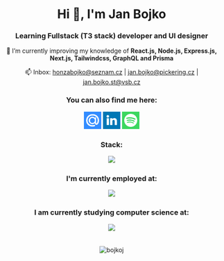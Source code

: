 <h1 align="center">Hi 👋, I'm Jan Bojko</h1>
<h3 align="center">Learning Fullstack (T3 stack) developer and UI designer</h3>

<p align="center">🌱 I’m currently improving my knowledge of <b>React.js, Node.js, Express.js, Next.js, Tailwindcss, GraphQL and Prisma</b></p>

<p align="center">📫 Inbox: <a href="mailto:honzabojko@seznam.cz" title="Email">honzabojko@seznam.cz</a> | <a href="mailto:jan.bojko@pickering.cz" title="Email">jan.bojko@pickering.cz</a> | <a href="mailto:jan.bojko.st@vsb.cz" title="Email">jan.bojko.st@vsb.cz</a></p>

<h3 align="center">You can also find me here:</h3>
<div align="center">
    <a href="mailto:honzabojko@seznam.cz" title="Email"><img height="40" src="https://raw.githubusercontent.com/edent/SuperTinyIcons/master/images/svg/mail.svg"></a>
    <a href="https://www.linkedin.com/in/jan-bojko/" title="LinkedIn"><img height="40" src="https://raw.githubusercontent.com/edent/SuperTinyIcons/master/images/svg/linkedin.svg"></a>
    <a href="https://open.spotify.com/user/9abd6d7wylby0yfun3kq05zgz" title="Spotify"><img height="40" src="https://raw.githubusercontent.com/edent/SuperTinyIcons/master/images/svg/spotify.svg"></a>
</div>  

<h3 align="center">Stack:</h3>

<div>
<p align="center">
  <a href="https://github.com/BojkoJ">
    <img src="https://skillicons.dev/icons?i=react,nextjs,nodejs,express,js,ts,tailwind,html,css,figma,github,git,docker,go,linux,vscode,mysql,mongodb,prisma,c,cs,dotnet&perline=11" />
  </a>
</p>
</div>

<div align="center" gap="5px">
  <h3 align="center">I'm currently employed at:</h3>
  <a href="https://www.pickeringtest.com"><img height="35" src="https://upload.wikimedia.org/wikipedia/commons/9/98/Pickering-logo-blue-logo.svg"></a>
</div>

<div align="center" gap="5px">
  <h3 align="center">I am currently studying computer science at:</h3>
  <a href="https://www.vsb.cz/en"><img height="35" src="https://www.vsb.cz/share/webresources/logos/full/vsb/vsb_en.svg"></a>
</div>
<br>
<p align="center"><img align="center" src="https://github-readme-stats.vercel.app/api/top-langs?username=bojkoj&show_icons=true&theme=dark&title_color=fcf7f7&text_color=ffffff&locale=en&layout=compact" alt="bojkoj" /></p>
